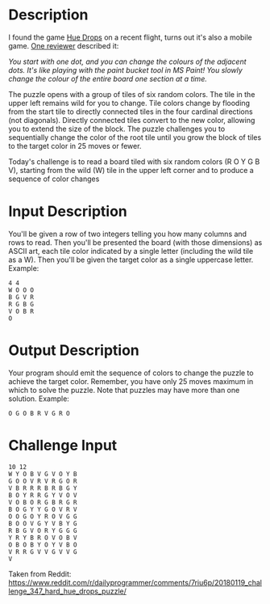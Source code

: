 # Description

I found the game [Hue Drops](https://apkpure.com/hue-drops/aero.woi.huedrops) on a recent flight, turns out it's also a mobile game. [One reviewer](https://www.kotaku.com.au/2017/06/every-game-in-my-delta-airplane-seat-reviewed/) described it:

_You start with one dot, and you can change the colours of the adjacent dots. It's like playing with the paint bucket tool in MS Paint! You slowly change the colour of the entire board one section at a time._

The puzzle opens with a group of tiles of six random colors. The tile in the upper left remains wild for you to change. Tile colors change by flooding from the start tile to directly connected tiles in the four cardinal directions (not diagonals). Directly connected tiles convert to the new color, allowing you to extend the size of the block. The puzzle challenges you to sequentially change the color of the root tile until you grow the block of tiles to the target color in 25 moves or fewer.

Today's challenge is to read a board tiled with six random colors (R O Y G B V), starting from the wild (W) tile in the upper left corner and to produce a sequence of color changes 

# Input Description

You'll be given a row of two integers telling you how many columns and rows to read. Then you'll be presented the board (with those dimensions) as ASCII art, each tile color indicated by a single letter (including the wild tile as a W). Then you'll be given the target color as a single uppercase letter. Example:

    4 4 
    W O O O 
    B G V R
    R G B G
    V O B R
    O

# Output Description

Your program should emit the sequence of colors to change the puzzle to achieve the target color. Remember, you have only 25 moves maximum in which to solve the puzzle. Note that puzzles may have more than one solution. Example:

    O G O B R V G R O

# Challenge Input

    10 12
    W Y O B V G V O Y B
    G O O V R V R G O R
    V B R R R B R B G Y
    B O Y R R G Y V O V
    V O B O R G B R G R
    B O G Y Y G O V R V
    O O G O Y R O V G G
    B O O V G Y V B Y G
    R B G V O R Y G G G
    Y R Y B R O V O B V
    O B O B Y O Y V B O
    V R R G V V G V V G
    V


Taken from Reddit: https://www.reddit.com/r/dailyprogrammer/comments/7riu6p/20180119_challenge_347_hard_hue_drops_puzzle/